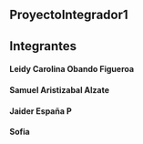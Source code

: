 ## ProyectoIntegrador1
## Integrantes 
#### **Leidy Carolina Obando Figueroa**
#### **Samuel Aristizabal Alzate**
#### **Jaider España P**
#### **Sofia**
